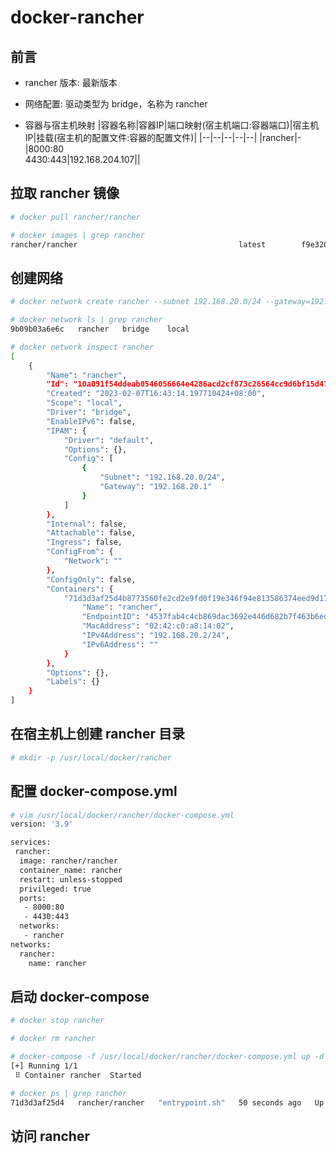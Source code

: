 # docker-rancher

## 前言

- rancher 版本: 最新版本

- 网络配置: 驱动类型为 bridge，名称为 rancher

- 容器与宿主机映射
    |容器名称|容器IP|端口映射(宿主机端口:容器端口)|宿主机IP|挂载(宿主机的配置文件:容器的配置文件)|
    |--|--|--|--|--|
    |rancher|-|8000:80<br />4430:443|192.168.204.107||

## 拉取 rancher 镜像

```bash
# docker pull rancher/rancher

# docker images | grep rancher
rancher/rancher                                    latest        f9e320b7e19c   13 months ago   1.16GB
```

## 创建网络

```bash
# docker network create rancher --subnet 192.168.20.0/24 --gateway=192.168.20.1

# docker network ls | grep rancher
9b09b03a6e6c   rancher   bridge    local

# docker network inspect rancher
[
    {
        "Name": "rancher",
        "Id": "10a091f54ddeab0546056664e4286acd2cf873c26564cc9d6bf15d477b30f6ba",
        "Created": "2023-02-07T16:43:14.197710424+08:00",
        "Scope": "local",
        "Driver": "bridge",
        "EnableIPv6": false,
        "IPAM": {
            "Driver": "default",
            "Options": {},
            "Config": [
                {
                    "Subnet": "192.168.20.0/24",
                    "Gateway": "192.168.20.1"
                }
            ]
        },
        "Internal": false,
        "Attachable": false,
        "Ingress": false,
        "ConfigFrom": {
            "Network": ""
        },
        "ConfigOnly": false,
        "Containers": {
            "71d3d3af25d4b8773560fe2cd2e9fd0f19e346f94e813586374eed9d170f71eb": {
                "Name": "rancher",
                "EndpointID": "4537fab4c4cb869dac3692e446d682b7f463b6ed9eb12cb32642578f300da530",
                "MacAddress": "02:42:c0:a8:14:02",
                "IPv4Address": "192.168.20.2/24",
                "IPv6Address": ""
            }
        },
        "Options": {},
        "Labels": {}
    }
]
```

## 在宿主机上创建 rancher 目录

```bash
# mkdir -p /usr/local/docker/rancher
```

## 配置 docker-compose.yml

```bash
# vim /usr/local/docker/rancher/docker-compose.yml
version: '3.9'

services:
 rancher:
  image: rancher/rancher
  container_name: rancher
  restart: unless-stopped
  privileged: true
  ports:
   - 8000:80
   - 4430:443
  networks:
   - rancher
networks:
  rancher:
    name: rancher
```

## 启动 docker-compose

```bash
# docker stop rancher

# docker rm rancher

# docker-compose -f /usr/local/docker/rancher/docker-compose.yml up -d
[+] Running 1/1
 ⠿ Container rancher  Started                                                                                                     4.3s

# docker ps | grep rancher
71d3d3af25d4   rancher/rancher   "entrypoint.sh"   50 seconds ago   Up 43 seconds   0.0.0.0:8000->80/tcp, :::8000->80/tcp, 0.0.0.0:4430->443/tcp, :::4430->443/tcp   rancher
```

## 访问 rancher


